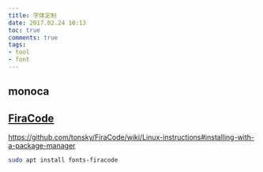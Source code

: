 ```yaml
---
title: 字体定制
date: 2017.02.24 10:13
toc: true
comments: true
tags:
- tool
- font
---
```


## monoca

## [FiraCode](https://github.com/tonsky/FiraCode)
https://github.com/tonsky/FiraCode/wiki/Linux-instructions#installing-with-a-package-manager
```sh
sudo apt install fonts-firacode 
```